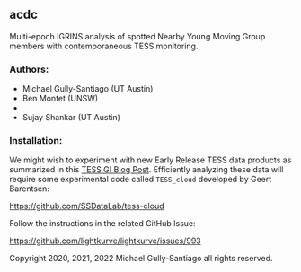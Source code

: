 ## acdc

Multi-epoch IGRINS analysis of spotted Nearby Young Moving Group members with contemporaneous TESS monitoring.

### Authors:

- Michael Gully-Santiago (UT Austin)
- Ben Montet (UNSW)
- 
- Sujay Shankar (UT Austin)

### Installation:

We might wish to experiment with new Early Release TESS data products as summarized in this [TESS GI Blog Post](https://heasarc.gsfc.nasa.gov/docs/tess/a-beta-trial-of-quick-look-tess-orbit-data-early-release-of-sector-35-orbit-1-calibrated-full-frame-images.html). Efficiently analyzing these data will require some experimental code called `TESS_cloud` developed by Geert Barentsen:

https://github.com/SSDataLab/tess-cloud

Follow the instructions in the related GitHub Issue:

https://github.com/lightkurve/lightkurve/issues/993

Copyright 2020, 2021, 2022 Michael Gully-Santiago all rights reserved.
